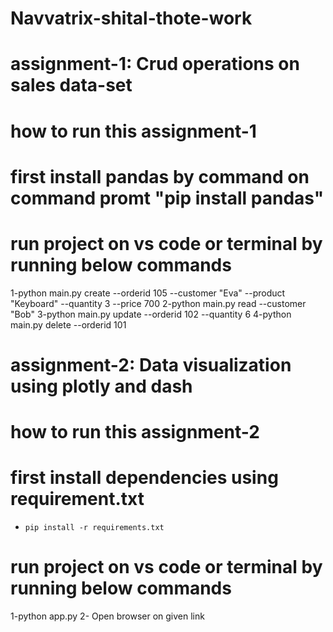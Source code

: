 # Navvatrix-shital-thote-work

# assignment-1: Crud operations on sales data-set
# how to run this assignment-1
# first install pandas by command on command promt "pip install pandas"
# run project on vs code or terminal by running below commands
1-python main.py create --orderid 105 --customer "Eva" --product "Keyboard" --quantity 3 --price 700
2-python main.py read --customer "Bob"
3-python main.py update --orderid 102 --quantity 6
4-python main.py delete --orderid 101


# assignment-2: Data visualization using plotly and dash
# how to run this assignment-2
# first install dependencies using requirement.txt 
- `pip install -r requirements.txt`
# run project on vs code or terminal by running below commands
1-python app.py
2- Open browser on given link